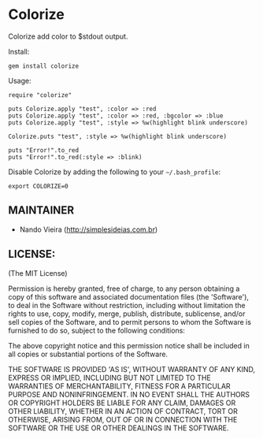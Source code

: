 Colorize
========

Colorize add color to $stdout output.

Install:

	gem install colorize

Usage:

	require "colorize"

	puts Colorize.apply "test", :color => :red
	puts Colorize.apply "test", :color => :red, :bgcolor => :blue
	puts Colorize.apply "test", :style => %w(highlight blink underscore)

	Colorize.puts "test", :style => %w(highlight blink underscore)

	puts "Error!".to_red
	puts "Error!".to_red(:style => :blink)

Disable Colorize by adding the following to your `~/.bash_profile`:

	export COLORIZE=0

MAINTAINER
----------

* Nando Vieira (<http://simplesideias.com.br>)

LICENSE:
--------

(The MIT License)

Permission is hereby granted, free of charge, to any person obtaining
a copy of this software and associated documentation files (the
'Software'), to deal in the Software without restriction, including
without limitation the rights to use, copy, modify, merge, publish,
distribute, sublicense, and/or sell copies of the Software, and to
permit persons to whom the Software is furnished to do so, subject to
the following conditions:

The above copyright notice and this permission notice shall be
included in all copies or substantial portions of the Software.

THE SOFTWARE IS PROVIDED 'AS IS', WITHOUT WARRANTY OF ANY KIND,
EXPRESS OR IMPLIED, INCLUDING BUT NOT LIMITED TO THE WARRANTIES OF
MERCHANTABILITY, FITNESS FOR A PARTICULAR PURPOSE AND NONINFRINGEMENT.
IN NO EVENT SHALL THE AUTHORS OR COPYRIGHT HOLDERS BE LIABLE FOR ANY
CLAIM, DAMAGES OR OTHER LIABILITY, WHETHER IN AN ACTION OF CONTRACT,
TORT OR OTHERWISE, ARISING FROM, OUT OF OR IN CONNECTION WITH THE
SOFTWARE OR THE USE OR OTHER DEALINGS IN THE SOFTWARE.
